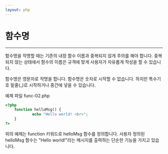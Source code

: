 ```yaml
---
layout: php
---
```


# 함수명
---
함수명을 작명할 때는 기존의 내장 함수 이름과 중복되지 않게 주의를 해야 합니다. 중복되지 않는 상태에서 함수의 이름은 규격에 맞게 사용자가 자유롭게 작성을 할 수 있습니다.  

함수명은 영문자로 작명을 합니다. 함수명은 숫자로 시작할 수 없습니다. 하지만 특수기호 밑줄(_)로 시작하거나 중간에 넣을 수 있습니다.  

예제 파일 func-02.php
```php
<?php
	function helloMsg() {
    		echo "Hello world! <br>";
	}
?>
```

위의 예제는 function 키워드로 helloMsg 함수를 정의합니다. 사용자 정의된 helloMsg 함수는 "Hello world!"라는 메시지를 출력하는 단순한 기능을 가지고 있습니다.  